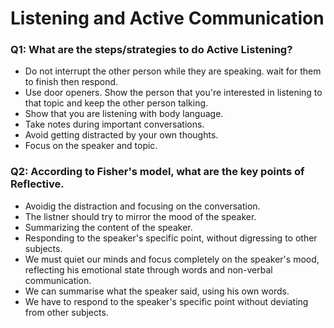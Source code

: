 # Listening and Active Communication

### Q1: What are the steps/strategies to do Active Listening?
- Do not interrupt the other person while they are speaking. wait for them to finish then respond.
- Use door openers. Show the person that you're interested in listening to that topic and keep the other person talking.
- Show that you are listening with body language.
- Take notes during important conversations.
- Avoid getting distracted by your own thoughts. 
- Focus on the speaker and topic.

### Q2: According to Fisher's model, what are the key points of Reflective.

- Avoidig the distraction and focusing on the conversation.
- The listner should try to mirror the mood of the speaker.
- Summarizing the content of the speaker.
- Responding to the speaker's specific point, without digressing to other subjects.
- We must quiet our minds and focus completely on the speaker's mood, reflecting his emotional state through words and non-verbal communication.
- We can summarise what the speaker said, using his own words.
- We have to respond to the speaker's specific point without deviating from other subjects.